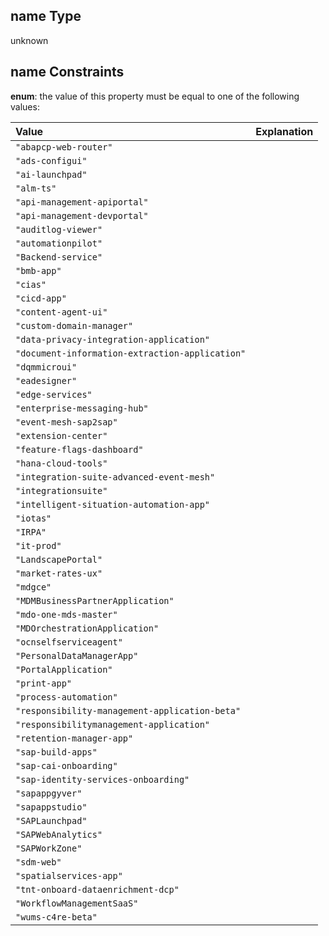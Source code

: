 ## name Type

unknown

## name Constraints

**enum**: the value of this property must be equal to one of the following values:

| Value                                           | Explanation |
| :---------------------------------------------- | :---------- |
| `"abapcp-web-router"`                           |             |
| `"ads-configui"`                                |             |
| `"ai-launchpad"`                                |             |
| `"alm-ts"`                                      |             |
| `"api-management-apiportal"`                    |             |
| `"api-management-devportal"`                    |             |
| `"auditlog-viewer"`                             |             |
| `"automationpilot"`                             |             |
| `"Backend-service"`                             |             |
| `"bmb-app"`                                     |             |
| `"cias"`                                        |             |
| `"cicd-app"`                                    |             |
| `"content-agent-ui"`                            |             |
| `"custom-domain-manager"`                       |             |
| `"data-privacy-integration-application"`        |             |
| `"document-information-extraction-application"` |             |
| `"dqmmicroui"`                                  |             |
| `"eadesigner"`                                  |             |
| `"edge-services"`                               |             |
| `"enterprise-messaging-hub"`                    |             |
| `"event-mesh-sap2sap"`                          |             |
| `"extension-center"`                            |             |
| `"feature-flags-dashboard"`                     |             |
| `"hana-cloud-tools"`                            |             |
| `"integration-suite-advanced-event-mesh"`       |             |
| `"integrationsuite"`                            |             |
| `"intelligent-situation-automation-app"`        |             |
| `"iotas"`                                       |             |
| `"IRPA"`                                        |             |
| `"it-prod"`                                     |             |
| `"LandscapePortal"`                             |             |
| `"market-rates-ux"`                             |             |
| `"mdgce"`                                       |             |
| `"MDMBusinessPartnerApplication"`               |             |
| `"mdo-one-mds-master"`                          |             |
| `"MDOrchestrationApplication"`                  |             |
| `"ocnselfserviceagent"`                         |             |
| `"PersonalDataManagerApp"`                      |             |
| `"PortalApplication"`                           |             |
| `"print-app"`                                   |             |
| `"process-automation"`                          |             |
| `"responsibility-management-application-beta"`  |             |
| `"responsibilitymanagement-application"`        |             |
| `"retention-manager-app"`                       |             |
| `"sap-build-apps"`                              |             |
| `"sap-cai-onboarding"`                          |             |
| `"sap-identity-services-onboarding"`            |             |
| `"sapappgyver"`                                 |             |
| `"sapappstudio"`                                |             |
| `"SAPLaunchpad"`                                |             |
| `"SAPWebAnalytics"`                             |             |
| `"SAPWorkZone"`                                 |             |
| `"sdm-web"`                                     |             |
| `"spatialservices-app"`                         |             |
| `"tnt-onboard-dataenrichment-dcp"`              |             |
| `"WorkflowManagementSaaS"`                      |             |
| `"wums-c4re-beta"`                              |             |
